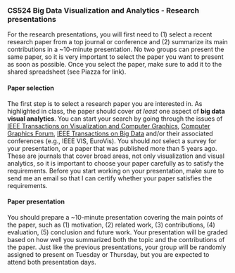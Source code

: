 ### CS524 Big Data Visualization and Analytics - Research presentations


For the research presentations, you will first need to (1) select a recent research paper from a top journal or conference and (2) summarize its main contributions in a ~10-minute presentation. No two groups can present the same paper, so it is very important to select the paper you want to present as soon as possible. Once you select the paper, make sure to add it to the shared spreadsheet (see Piazza for link).

#### Paper selection

The first step is to select a research paper you are interested in. As highlighted in class, the paper should cover *at least* one aspect of **big data visual analytics**. You can start your search by going through the issues of [IEEE Transactions on Visualization and Computer Graphics](https://ieeexplore.ieee.org/xpl/RecentIssue.jsp?punumber=2945), [Computer Graphics Forum](https://onlinelibrary.wiley.com/journal/14678659), [IEEE Transactions on Big Data](https://ieeexplore.ieee.org/xpl/RecentIssue.jsp?punumber=6687317) and/or their associated conferences (e.g., IEEE VIS, EuroVis). You should *not* select a survey for your presentation, or a paper that was published more than 5 years ago. These are journals that cover broad areas, not only visualization and visual analytics, so it is important to choose your paper carefully as to satisfy the requirements. Before you start working on your presentation, make sure to send me an email so that I can certify whether your paper satisfies the requirements.

#### Paper presentation

You should prepare a ~10-minute presentation covering the main points of the paper, such as (1) motivation, (2) related work, (3) contributions, (4) evaluation, (5) conclusion and future work. Your presentation will be graded based on how well you summarized both the topic and the contributions of the paper. Just like the previous presentations, your group will be randomly assigned to present on Tuesday or Thursday, but you are expected to attend both presentation days.
